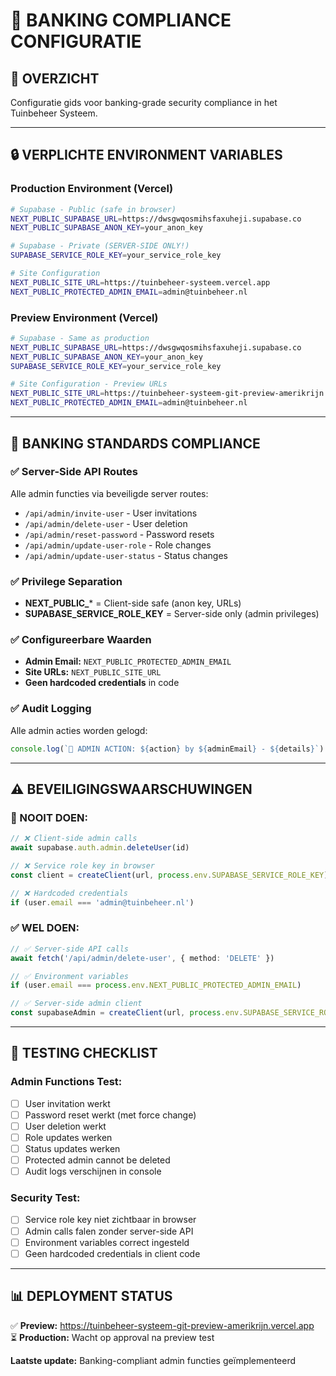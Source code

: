 # 🏦 BANKING COMPLIANCE CONFIGURATIE

## **🎯 OVERZICHT**
Configuratie gids voor banking-grade security compliance in het Tuinbeheer Systeem.

---

## **🔒 VERPLICHTE ENVIRONMENT VARIABLES**

### **Production Environment (Vercel)**
```bash
# Supabase - Public (safe in browser)
NEXT_PUBLIC_SUPABASE_URL=https://dwsgwqosmihsfaxuheji.supabase.co
NEXT_PUBLIC_SUPABASE_ANON_KEY=your_anon_key

# Supabase - Private (SERVER-SIDE ONLY!)
SUPABASE_SERVICE_ROLE_KEY=your_service_role_key

# Site Configuration
NEXT_PUBLIC_SITE_URL=https://tuinbeheer-systeem.vercel.app
NEXT_PUBLIC_PROTECTED_ADMIN_EMAIL=admin@tuinbeheer.nl
```

### **Preview Environment (Vercel)**
```bash
# Supabase - Same as production
NEXT_PUBLIC_SUPABASE_URL=https://dwsgwqosmihsfaxuheji.supabase.co
NEXT_PUBLIC_SUPABASE_ANON_KEY=your_anon_key
SUPABASE_SERVICE_ROLE_KEY=your_service_role_key

# Site Configuration - Preview URLs
NEXT_PUBLIC_SITE_URL=https://tuinbeheer-systeem-git-preview-amerikrijn.vercel.app
NEXT_PUBLIC_PROTECTED_ADMIN_EMAIL=admin@tuinbeheer.nl
```

---

## **🔐 BANKING STANDARDS COMPLIANCE**

### **✅ Server-Side API Routes**
Alle admin functies via beveiligde server routes:
- `/api/admin/invite-user` - User invitations
- `/api/admin/delete-user` - User deletion
- `/api/admin/reset-password` - Password resets
- `/api/admin/update-user-role` - Role changes  
- `/api/admin/update-user-status` - Status changes

### **✅ Privilege Separation**
- **NEXT_PUBLIC_*** = Client-side safe (anon key, URLs)
- **SUPABASE_SERVICE_ROLE_KEY** = Server-side only (admin privileges)

### **✅ Configureerbare Waarden**
- **Admin Email:** `NEXT_PUBLIC_PROTECTED_ADMIN_EMAIL`
- **Site URLs:** `NEXT_PUBLIC_SITE_URL`  
- **Geen hardcoded credentials** in code

### **✅ Audit Logging**
Alle admin acties worden gelogd:
```typescript
console.log(`🔐 ADMIN ACTION: ${action} by ${adminEmail} - ${details}`)
```

---

## **⚠️ BEVEILIGINGSWAARSCHUWINGEN**

### **🚨 NOOIT DOEN:**
```typescript
// ❌ Client-side admin calls
await supabase.auth.admin.deleteUser(id)

// ❌ Service role key in browser
const client = createClient(url, process.env.SUPABASE_SERVICE_ROLE_KEY)

// ❌ Hardcoded credentials
if (user.email === 'admin@tuinbeheer.nl')
```

### **✅ WEL DOEN:**
```typescript
// ✅ Server-side API calls
await fetch('/api/admin/delete-user', { method: 'DELETE' })

// ✅ Environment variables
if (user.email === process.env.NEXT_PUBLIC_PROTECTED_ADMIN_EMAIL)

// ✅ Server-side admin client
const supabaseAdmin = createClient(url, process.env.SUPABASE_SERVICE_ROLE_KEY)
```

---

## **🧪 TESTING CHECKLIST**

### **Admin Functions Test:**
- [ ] User invitation werkt
- [ ] Password reset werkt (met force change)
- [ ] User deletion werkt  
- [ ] Role updates werken
- [ ] Status updates werken
- [ ] Protected admin cannot be deleted
- [ ] Audit logs verschijnen in console

### **Security Test:**
- [ ] Service role key niet zichtbaar in browser
- [ ] Admin calls falen zonder server-side API
- [ ] Environment variables correct ingesteld
- [ ] Geen hardcoded credentials in client code

---

## **📊 DEPLOYMENT STATUS**

✅ **Preview:** https://tuinbeheer-systeem-git-preview-amerikrijn.vercel.app  
⏳ **Production:** Wacht op approval na preview test

**Laatste update:** Banking-compliant admin functies geïmplementeerd